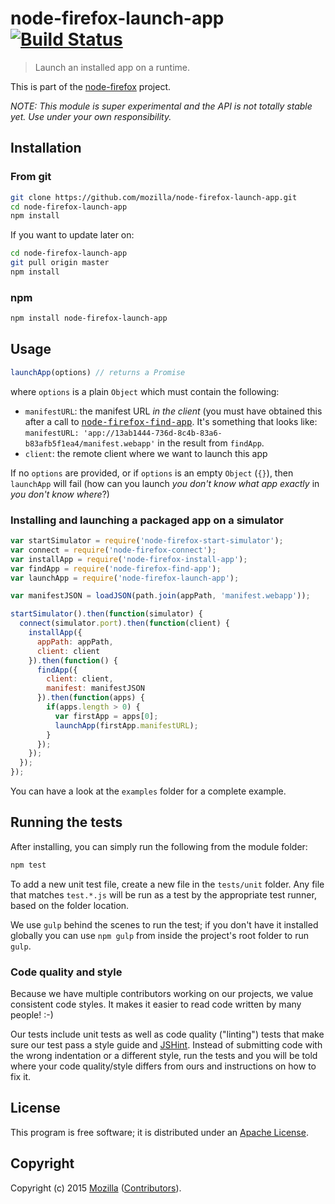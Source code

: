 # node-firefox-launch-app [![Build Status](https://secure.travis-ci.org/mozilla/node-firefox-launch-app.png?branch=master)](http://travis-ci.org/mozilla/node-firefox-launch-app)

> Launch an installed app on a runtime.

This is part of the [node-firefox](https://github.com/mozilla/node-firefox) project.

*NOTE: This module is super experimental and the API is not totally stable yet. Use under your own responsibility.*

## Installation

### From git

```bash
git clone https://github.com/mozilla/node-firefox-launch-app.git
cd node-firefox-launch-app
npm install
```

If you want to update later on:

```bash
cd node-firefox-launch-app
git pull origin master
npm install
```

### npm

```bash
npm install node-firefox-launch-app
```

## Usage

```javascript
launchApp(options) // returns a Promise
```

where `options` is a plain `Object` which must contain the following:

* `manifestURL`: the manifest URL *in the client* (you must have obtained this after a call to <a href="https://github.com/mozilla/node-firefox-find-app"><tt>node-firefox-find-app</tt></a>. It's something that looks like: `manifestURL: 'app://13ab1444-736d-8c4b-83a6-b83afb5f1ea4/manifest.webapp'` in the result from `findApp`.
* `client`: the remote client where we want to launch this app

If no `options` are provided, or if `options` is an empty `Object` (`{}`), then `launchApp` will fail (how can you launch *you don't know what app exactly* in *you don't know where*?)


### Installing and launching a packaged app on a simulator

```javascript
var startSimulator = require('node-firefox-start-simulator');
var connect = require('node-firefox-connect');
var installApp = require('node-firefox-install-app');
var findApp = require('node-firefox-find-app');
var launchApp = require('node-firefox-launch-app');

var manifestJSON = loadJSON(path.join(appPath, 'manifest.webapp'));

startSimulator().then(function(simulator) {
  connect(simulator.port).then(function(client) {
    installApp({
      appPath: appPath,
      client: client
    }).then(function() {
      findApp({
        client: client,
        manifest: manifestJSON
      }).then(function(apps) {
        if(apps.length > 0) {
          var firstApp = apps[0];
          launchApp(firstApp.manifestURL);
        }
      });
    });
  });
});

```

You can have a look at the `examples` folder for a complete example.

## Running the tests

After installing, you can simply run the following from the module folder:

```bash
npm test
```

To add a new unit test file, create a new file in the `tests/unit` folder. Any file that matches `test.*.js` will be run as a test by the appropriate test runner, based on the folder location.

We use `gulp` behind the scenes to run the test; if you don't have it installed globally you can use `npm gulp` from inside the project's root folder to run `gulp`.

### Code quality and style

Because we have multiple contributors working on our projects, we value consistent code styles. It makes it easier to read code written by many people! :-)

Our tests include unit tests as well as code quality ("linting") tests that make sure our test pass a style guide and [JSHint](http://jshint.com/). Instead of submitting code with the wrong indentation or a different style, run the tests and you will be told where your code quality/style differs from ours and instructions on how to fix it.

## License

This program is free software; it is distributed under an
[Apache License](https://github.com/mozilla/node-firefox-launch-app/blob/master/LICENSE).

## Copyright

Copyright (c) 2015 [Mozilla](https://mozilla.org)
([Contributors](https://github.com/mozilla/node-firefox-launch-app/graphs/contributors)).

